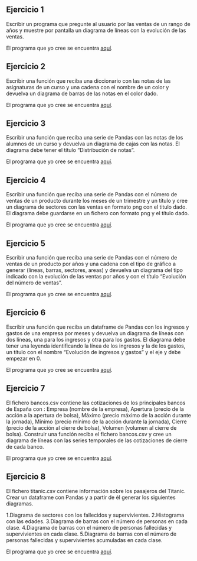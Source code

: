 Ejercicio 1
-----------

Escribir un programa que pregunte al usuario por las ventas de un rango de años y muestre por pantalla un diagrama de líneas con la evolución de las ventas.

El programa que yo cree se encuentra [aquí](https://github.com/SyZeck/Ejercicios-de-Programacion-con-Python/tree/main/Librer%C3%ADa%20Matplotlib/Ejercicio%201).

Ejercicio 2
-----------

Escribir una función que reciba una diccionario con las notas de las asignaturas de un curso y una cadena con el nombre de un color y devuelva un diagrama de barras de las notas en el color dado.

El programa que yo cree se encuentra [aquí]().

Ejercicio 3
-----------

Escribir una función que reciba una serie de Pandas con las notas de los alumnos de un curso y devuelva un diagrama de cajas con las notas. El diagrama debe tener el título “Distribución de notas”.

El programa que yo cree se encuentra [aquí]().

Ejercicio 4
-----------

Escribir una función que reciba una serie de Pandas con el número de ventas de un producto durante los meses de un trimestre y un título y cree un diagrama de sectores con las ventas en formato png con el titulo dado. El diagrama debe guardarse en un fichero con formato png y el título dado.

El programa que yo cree se encuentra [aquí]().

Ejercicio 5
-----------

Escribir una función que reciba una serie de Pandas con el número de ventas de un producto por años y una cadena con el tipo de gráfico a generar (lineas, barras, sectores, areas) y devuelva un diagrama del tipo indicado con la evolución de las ventas por años y con el título “Evolución del número de ventas”.

El programa que yo cree se encuentra [aquí]().

Ejercicio 6
-----------

Escribir una función que reciba un dataframe de Pandas con los ingresos y gastos de una empresa por meses y devuelva un diagrama de líneas con dos líneas, una para los ingresos y otra para los gastos. El diagrama debe tener una leyenda identificando la línea de los ingresos y la de los gastos, un título con el nombre “Evolución de ingresos y gastos” y el eje y debe empezar en 0.

El programa que yo cree se encuentra [aquí]().

Ejercicio 7
-----------

El fichero bancos.csv contiene las cotizaciones de los principales bancos de España con : Empresa (nombre de la empresa), Apertura (precio de la acción a la apertura de bolsa), Máximo (precio máximo de la acción durante la jornada), Mínimo (precio mínimo de la acción durante la jornada), Cierre (precio de la acción al cierre de bolsa), Volumen (volumen al cierre de bolsa). Construir una función reciba el fichero bancos.csv y cree un diagrama de líneas con las series temporales de las cotizaciones de cierre de cada banco.

El programa que yo cree se encuentra [aquí]().

Ejercicio 8
-----------

El fichero titanic.csv contiene información sobre los pasajeros del Titanic. Crear un dataframe con Pandas y a partir de él generar los siguientes diagramas.

1.Diagrama de sectores con los fallecidos y supervivientes.
2.Histograma con las edades.
3.Diagrama de barras con el número de personas en cada clase.
4.Diagrama de barras con el número de personas fallecidas y supervivientes en cada clase.
5.Diagrama de barras con el número de personas fallecidas y supervivientes acumuladas en cada clase.

El programa que yo cree se encuentra [aquí]().

